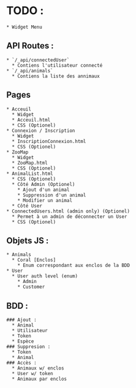 # TODO :
    * Widget Menu
    
  ## API Routes :
    * `/_api/connectedUser`
      * Contiens l'utilisateur connecté
    * `/_api/animals`
      * Contiens la liste des annimaux
    
  ## Pages
    * Acceuil
      * Widget
      * Acceuil.html
      * CSS (Optionel)
    * Connexion / Inscription
      * Widget
      * InscriptionConnexion.html
      * CSS (Optionel)
    * ZooMap
      * Widget
      * ZooMap.html
      * CSS (Optionel)
    * AnimalList.html
      * CSS (Optionel)
      * Côté Admin (Optionel)
        * Ajout d'un animal
        * Suppression d'un animal
        * Modifier un animal
      * Côté User
    * ConnectedUsers.html (admin only) (Optionel)
      * Permet à un admin de déconnecter un User
      * CSS (Optionel)
    
  ## Objets JS :
    * Animals
      * Coral [Enclos]
        * Enum correspondant aux enclos de la BDD
    * User
      * User auth level (enum)
        * Admin
        * Customer
    
  ## BDD :
    ### Ajout :
      * Animal
      * Utilisateur
      * Token
      * Espèce
    ### Suppresion :
      * Token
      * Animal
    ### Accès :
      * Animaux w/ enclos
      * User w/ token
      * Animaux par enclos
